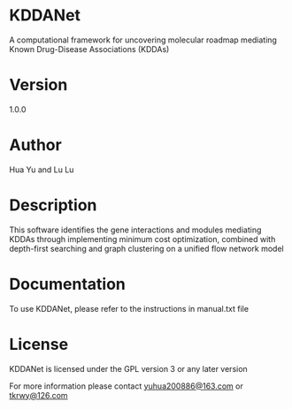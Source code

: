 # KDDANet
A computational framework for uncovering molecular roadmap mediating Known Drug-Disease Associations (KDDAs)

# Version
1.0.0

# Author
Hua Yu and Lu Lu

# Description
This software identifies the gene interactions and modules mediating KDDAs through implementing minimum cost optimization, combined with depth-first searching and graph clustering on a unified flow network model

# Documentation
To use KDDANet, please refer to the instructions in manual.txt file

# License
KDDANet is licensed under the GPL version 3 or any later version

For more information please contact yuhua200886@163.com or tkrwy@126.com

